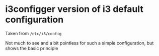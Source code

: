 # i3configger version of i3 default configuration

Taken from `/etc/i3/config`

Not much to see and a bit pointless for such a simple configuration, but shows the basic principle
